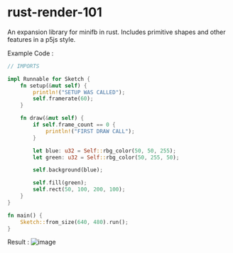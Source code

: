 # rust-render-101
An expansion library for minifb in rust. Includes primitive shapes and other features in a p5js style.

Example Code :
```rust
// IMPORTS

impl Runnable for Sketch {
    fn setup(&mut self) {
        println!("SETUP WAS CALLED");
        self.framerate(60);
    }

    fn draw(&mut self) {
        if self.frame_count == 0 {
            println!("FIRST DRAW CALL");
        }

        let blue: u32 = Self::rbg_color(50, 50, 255);
        let green: u32 = Self::rbg_color(50, 255, 50);

        self.background(blue);

        self.fill(green);
        self.rect(50, 100, 200, 100);
    }
}

fn main() {
    Sketch::from_size(640, 480).run();
}
```
Result :
![image](https://github.com/user-attachments/assets/415cea00-d80c-4bd5-8d9d-1e6fc950ae78)
